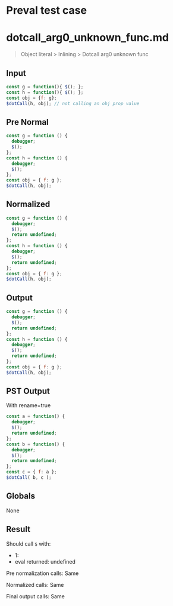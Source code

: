 # Preval test case

# dotcall_arg0_unknown_func.md

> Object literal > Inlining > Dotcall arg0 unknown func
>
>

## Input

`````js filename=intro
const g = function(){ $(); };
const h = function(){ $(); };
const obj = {f: g};
$dotCall(h, obj); // not calling an obj prop value
`````

## Pre Normal


`````js filename=intro
const g = function () {
  debugger;
  $();
};
const h = function () {
  debugger;
  $();
};
const obj = { f: g };
$dotCall(h, obj);
`````

## Normalized


`````js filename=intro
const g = function () {
  debugger;
  $();
  return undefined;
};
const h = function () {
  debugger;
  $();
  return undefined;
};
const obj = { f: g };
$dotCall(h, obj);
`````

## Output


`````js filename=intro
const g = function () {
  debugger;
  $();
  return undefined;
};
const h = function () {
  debugger;
  $();
  return undefined;
};
const obj = { f: g };
$dotCall(h, obj);
`````

## PST Output

With rename=true

`````js filename=intro
const a = function() {
  debugger;
  $();
  return undefined;
};
const b = function() {
  debugger;
  $();
  return undefined;
};
const c = { f: a };
$dotCall( b, c );
`````

## Globals

None

## Result

Should call `$` with:
 - 1: 
 - eval returned: undefined

Pre normalization calls: Same

Normalized calls: Same

Final output calls: Same

